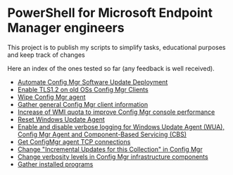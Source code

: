 # PowerShell for Microsoft Endpoint Manager engineers

This project is to publish my scripts to simplify tasks, educational purposes and keep track of changes

Here an index of the ones tested so far (any feedback is well received).

- [Automate Config Mgr Software Update Deployment](Scripts/New-SUG.md)
- [Enable TLS1.2 on old OSs Config Mgr Clients](Scripts/Enable-TLS.md)
- [Wipe Config Mgr agent](Scripts/Wipe-ConfigMgrAgent.md)
- [Gather general Config Mgr client information](Scripts/Gather-ConfigMgrAgentInfo.md)
- [Increase of WMI quota to improve Config Mgr console performance](Scripts/Increase-WMIQuota.md)
- [Reset Windows Update Agent](Scripts/Reset-WUA.md)
- [Enable and disable verbose logging for Windows Update Agent (WUA), Config Mgr Agent and Component-Based Servicing (CBS)](Scripts/Set-ConfigMgrAgentVerbosity.md)
- [Get ConfigMgr agent TCP connections](Scripts/Get-CCMExecTCPConnections.md)
- [Change "Incremental Updates for this Collection" in Config Mgr](Scripts/Update-CollectionType.md)
- [Change verbosity levels in Config Mgr infrastructure components](Scripts/Set-ConfigMgrVerbosity.md)
- [Gather installed programs](Scripts/Gather-InstalledPrograms.md)
